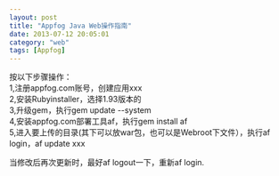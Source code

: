 ```yaml
---
layout: post
title: "Appfog Java Web操作指南"
date: 2013-07-12 20:05:01
category: "web"
tags: [Appfog]
---
```

按以下步骤操作：  
1,注册appfog.com账号，创建应用xxx  
2,安装Rubyinstaller，选择1.93版本的  
3,升级gem，执行gem update --system  
4,安装appfog.com部署工具af，执行gem install af  
5,进入要上传的目录(其下可以放war包，也可以是Webroot下文件），执行af login，af update xxx  

当修改后再次更新时，最好af logout一下，重新af login.  
